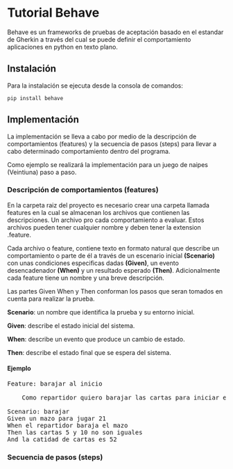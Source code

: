 # Tutorial Behave

Behave es un frameworks de pruebas de aceptación basado en el estandar de Gherkin a través del cual se puede definir el comportamiento aplicaciones en python en texto plano.

## Instalación
Para la instalación se ejecuta desde la consola de comandos:

`pip install behave`

## Implementación
La implementación se lleva a cabo por medio de la descripción de comportamientos (features) y la secuencia de pasos (steps) para llevar a cabo determinado comportamiento dentro del programa.

Como ejemplo se realizará la implementación para un juego de naipes (Veintiuna) paso a paso.

### Descripción de comportamientos (features)
En la carpeta raiz del proyecto es necesario crear una carpeta llamada features en la cual se almacenan los archivos que contienen las descripciones. Un archivo pro cada comportamiento a evaluar. Estos archivos pueden tener cualquier nombre y deben tener la extension .feature.

Cada archivo o feature, contiene texto en formato natural que describe un comportamiento o parte de él a través de un escenario inicial **(Scenario)** con unas condiciones especificas dadas **(Given)**, un evento desencadenador **(When)** y un resultado esperado **(Then)**. Adicionalmente cada feature tiene un nombre y una breve descripción.

Las partes Given When y Then conforman los pasos que seran tomados en cuenta para realizar la prueba.

**Scenario**: un nombre que identifica la prueba y su entorno inicial.

**Given**: describe el estado inicial del sistema.

**When**: describe un evento que produce un cambio de estado.

**Then**: describe el estado final que se espera del sistema.

#### Ejemplo
<pre>
Feature: barajar al inicio
    
    Como repartidor quiero barajar las cartas para iniciar el juego.

Scenario: barajar
Given un mazo para jugar 21
When el repartidor baraja el mazo
Then las cartas 5 y 10 no son iguales
And la catidad de cartas es 52
</pre>

### Secuencia de pasos (steps)

